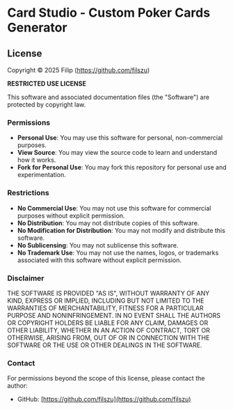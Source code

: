 # Card Studio - Custom Poker Cards Generator

## License

Copyright © 2025 Filip (https://github.com/filszu)

**RESTRICTED USE LICENSE**

This software and associated documentation files (the "Software") are protected by copyright law. 

### Permissions

- **Personal Use**: You may use this software for personal, non-commercial purposes.
- **View Source**: You may view the source code to learn and understand how it works.
- **Fork for Personal Use**: You may fork this repository for personal use and experimentation.

### Restrictions

- **No Commercial Use**: You may not use this software for commercial purposes without explicit permission.
- **No Distribution**: You may not distribute copies of this software.
- **No Modification for Distribution**: You may not modify and distribute this software.
- **No Sublicensing**: You may not sublicense this software.
- **No Trademark Use**: You may not use the names, logos, or trademarks associated with this software without explicit permission.

### Disclaimer

THE SOFTWARE IS PROVIDED "AS IS", WITHOUT WARRANTY OF ANY KIND, EXPRESS OR IMPLIED, INCLUDING BUT NOT LIMITED TO THE WARRANTIES OF MERCHANTABILITY, FITNESS FOR A PARTICULAR PURPOSE AND NONINFRINGEMENT. IN NO EVENT SHALL THE AUTHORS OR COPYRIGHT HOLDERS BE LIABLE FOR ANY CLAIM, DAMAGES OR OTHER LIABILITY, WHETHER IN AN ACTION OF CONTRACT, TORT OR OTHERWISE, ARISING FROM, OUT OF OR IN CONNECTION WITH THE SOFTWARE OR THE USE OR OTHER DEALINGS IN THE SOFTWARE.

### Contact

For permissions beyond the scope of this license, please contact the author:
- GitHub: [https://github.com/filszu](https://github.com/filszu)
